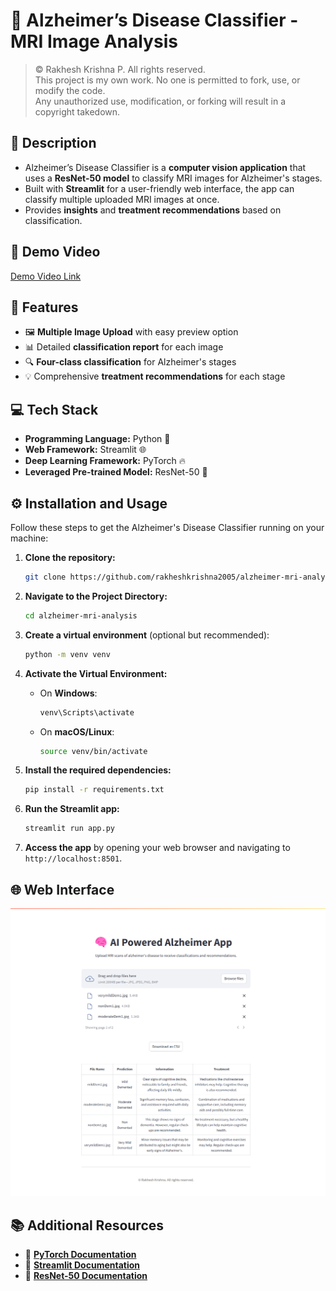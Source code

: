 # 🧠 Alzheimer’s Disease Classifier - MRI Image Analysis

> &copy; Rakhesh Krishna P. All rights reserved.  
> This project is my own work. No one is permitted to fork, use, or modify the code.  
> Any unauthorized use, modification, or forking will result in a copyright takedown.


## 📝 Description

- Alzheimer’s Disease Classifier is a **computer vision application** that uses a **ResNet-50 model** to classify MRI images for Alzheimer's stages.
- Built with **Streamlit** for a user-friendly web interface, the app can classify multiple uploaded MRI images at once.
- Provides **insights** and **treatment recommendations** based on classification.

## 🎥 Demo Video

[Demo Video Link](https://github.com/user-attachments/assets/fb00a905-79c0-49c8-af71-8b5cda52dcce)

## 🚀 Features

- 🖼️ **Multiple Image Upload** with easy preview option
- 📊 Detailed **classification report** for each image
- 🔍 **Four-class classification** for Alzheimer's stages
- 💡 Comprehensive **treatment recommendations** for each stage

## 💻 Tech Stack

- **Programming Language:** Python 🐍
- **Web Framework:** Streamlit 🌐
- **Deep Learning Framework:** PyTorch 🔥
- **Leveraged Pre-trained Model:** ResNet-50 🦾

## ⚙️ Installation and Usage

Follow these steps to get the Alzheimer's Disease Classifier running on your machine:

1. **Clone the repository:**
   ```bash
   git clone https://github.com/rakheshkrishna2005/alzheimer-mri-analysis.git
   ```

2. **Navigate to the Project Directory:**
   ```bash
   cd alzheimer-mri-analysis
   ```

3. **Create a virtual environment** (optional but recommended):
   ```bash
   python -m venv venv
   ```

4. **Activate the Virtual Environment:**

   - On **Windows**:
     ```bash
     venv\Scripts\activate
     ```
   - On **macOS/Linux**:
     ```bash
     source venv/bin/activate
     ```

5. **Install the required dependencies:**
   ```bash
   pip install -r requirements.txt
   ```

6. **Run the Streamlit app:**
   ```bash
   streamlit run app.py
   ```

7. **Access the app** by opening your web browser and navigating to `http://localhost:8501`.

## 🌐 Web Interface

![app](https://github.com/rakheshkrishna2005/alzheimer-mri-analysis/blob/main/attachments/app.png)

## 📚 Additional Resources

- 📘 **[PyTorch Documentation](https://pytorch.org/docs/)**
- 📘 **[Streamlit Documentation](https://docs.streamlit.io/)**
- 📘 **[ResNet-50 Documentation](https://pytorch.org/hub/pytorch_vision_resnet/)**